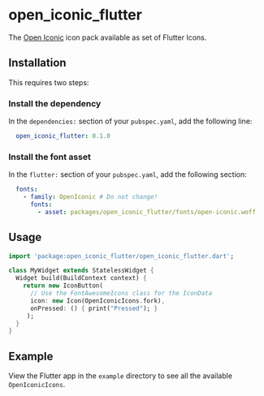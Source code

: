 # open_iconic_flutter

The [Open Iconic](https://useiconic.com/open) icon pack available as set of Flutter Icons.

## Installation

This requires two steps:

### Install the dependency

In the `dependencies:` section of your `pubspec.yaml`, add the following line:

```yaml
  open_iconic_flutter: 0.1.0    
```

### Install the font asset

In the `flutter:` section of your `pubspec.yaml`, add the following section:

```yaml
  fonts:
    - family: OpenIconic # Do not change!
      fonts:
        - asset: packages/open_iconic_flutter/fonts/open-iconic.woff
```

## Usage

```dart
import 'package:open_iconic_flutter/open_iconic_flutter.dart';

class MyWidget extends StatelessWidget {
  Widget build(BuildContext context) {
    return new IconButton(
      // Use the FontAwesomeIcons class for the IconData
      icon: new Icon(OpenIconicIcons.fork), 
      onPressed: () { print("Pressed"); }
     );
  }
}
```

## Example

View the Flutter app in the `example` directory to see all the available `OpenIconicIcons`.
